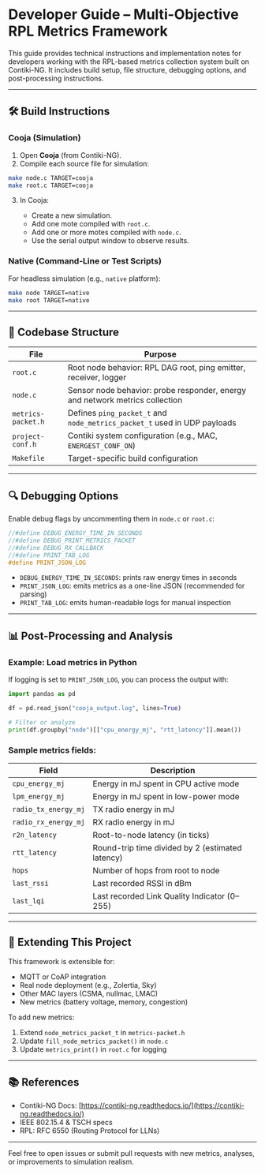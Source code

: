 # Developer Guide – Multi-Objective RPL Metrics Framework

This guide provides technical instructions and implementation notes for developers working with the RPL-based metrics collection system built on Contiki-NG. It includes build setup, file structure, debugging options, and post-processing instructions.

---

## 🛠 Build Instructions

### Cooja (Simulation)
1. Open **Cooja** (from Contiki-NG).
2. Compile each source file for simulation:
```sh
make node.c TARGET=cooja
make root.c TARGET=cooja
```

3. In Cooja:

   * Create a new simulation.
   * Add one mote compiled with `root.c`.
   * Add one or more motes compiled with `node.c`.
   * Use the serial output window to observe results.

### Native (Command-Line or Test Scripts)

For headless simulation (e.g., `native` platform):

```sh
make node TARGET=native
make root TARGET=native
```

---

## 📁 Codebase Structure

| File               | Purpose                                                                      |
| ------------------ | ---------------------------------------------------------------------------- |
| `root.c`           | Root node behavior: RPL DAG root, ping emitter, receiver, logger             |
| `node.c`           | Sensor node behavior: probe responder, energy and network metrics collection |
| `metrics-packet.h` | Defines `ping_packet_t` and `node_metrics_packet_t` used in UDP payloads     |
| `project-conf.h`   | Contiki system configuration (e.g., MAC, `ENERGEST_CONF_ON`)                 |
| `Makefile`         | Target-specific build configuration                                          |

---

## 🔍 Debugging Options

Enable debug flags by uncommenting them in `node.c` or `root.c`:

```c
//#define DEBUG_ENERGY_TIME_IN_SECONDS
//#define DEBUG_PRINT_METRICS_PACKET
//#define DEBUG_RX_CALLBACK
//#define PRINT_TAB_LOG
#define PRINT_JSON_LOG
```

* `DEBUG_ENERGY_TIME_IN_SECONDS`: prints raw energy times in seconds
* `PRINT_JSON_LOG`: emits metrics as a one-line JSON (recommended for parsing)
* `PRINT_TAB_LOG`: emits human-readable logs for manual inspection

---

## 📊 Post-Processing and Analysis

### Example: Load metrics in Python

If logging is set to `PRINT_JSON_LOG`, you can process the output with:

```python
import pandas as pd

df = pd.read_json("cooja_output.log", lines=True)

# Filter or analyze
print(df.groupby("node")[["cpu_energy_mj", "rtt_latency"]].mean())
```

### Sample metrics fields:

| Field                | Description                                      |
| -------------------- | ------------------------------------------------ |
| `cpu_energy_mj`      | Energy in mJ spent in CPU active mode            |
| `lpm_energy_mj`      | Energy in mJ spent in low-power mode             |
| `radio_tx_energy_mj` | TX radio energy in mJ                            |
| `radio_rx_energy_mj` | RX radio energy in mJ                            |
| `r2n_latency`        | Root-to-node latency (in ticks)                  |
| `rtt_latency`        | Round-trip time divided by 2 (estimated latency) |
| `hops`               | Number of hops from root to node                 |
| `last_rssi`          | Last recorded RSSI in dBm                        |
| `last_lqi`           | Last recorded Link Quality Indicator (0–255)     |

---

## 🧩 Extending This Project

This framework is extensible for:

* MQTT or CoAP integration
* Real node deployment (e.g., Zolertia, Sky)
* Other MAC layers (CSMA, nullmac, LMAC)
* New metrics (battery voltage, memory, congestion)

To add new metrics:

1. Extend `node_metrics_packet_t` in `metrics-packet.h`
2. Update `fill_node_metrics_packet()` in `node.c`
3. Update `metrics_print()` in `root.c` for logging

---

## 📚 References

* Contiki-NG Docs: [https://contiki-ng.readthedocs.io/](https://contiki-ng.readthedocs.io/)
* IEEE 802.15.4 & TSCH specs
* RPL: RFC 6550 (Routing Protocol for LLNs)

---

Feel free to open issues or submit pull requests with new metrics, analyses, or improvements to simulation realism.

